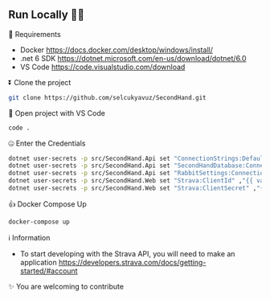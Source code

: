 ## Run Locally 👨‍💻

💼 Requirements 

 - Docker  https://docs.docker.com/desktop/windows/install/
 - .net 6 SDK https://dotnet.microsoft.com/en-us/download/dotnet/6.0
 - VS Code https://code.visualstudio.com/download

⏬ Clone the project
```bash
git clone https://github.com/selcukyavuz/SecondHand.git
```
📂 Open project with VS Code
```bash
code .
```
🤐 Enter  the Credentials 
```bash
dotnet user-secrets -p src/SecondHand.Api set "ConnectionStrings:DefaultConnection" ,"Server=127.0.0.1,1436;Database=SecondHand;user=sa;password=Password123;MultipleActiveResultSets=true;Trust Server Certificate=true;"
dotnet user-secrets -p src/SecondHand.Api set "SecondHandDatabase:ConnectionString" ,"mongodb://root:example@localhost:27017"
dotnet user-secrets -p src/SecondHand.Api set "RabbitSettings:Connection" ,"host=127.0.0.1"
dotnet user-secrets -p src/SecondHand.Web set "Strava:ClientId" ,"{{ vault_strava_clientId }}"
dotnet user-secrets -p src/SecondHand.Web set "Strava:ClientSecret" ,"{{ vault_strava_client_secret }}"
```
👍 Docker Compose Up
```bash
docker-compose up
```
ℹ️ Information
 -  To start developing with the Strava API, you will need to make an application https://developers.strava.com/docs/getting-started/#account

✨ You are welcoming to contribute
